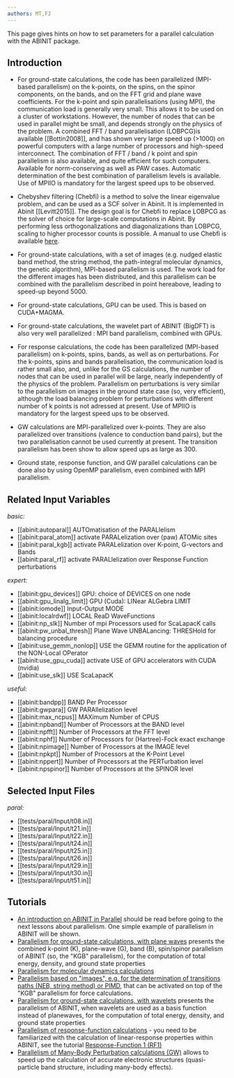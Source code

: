 ```yaml
---
authors: MT,FJ
---
```

<!--
This file is automatically generated by mksite.py. All changes will be lost.
Change the input yaml files or the python code
-->

This page gives hints on how to set parameters for a parallel calculation with the ABINIT package.

## Introduction

* For ground-state calculations, the code has been parallelized (MPI-based parallelism) on the k-points, on the spins, on the spinor components, on the bands, and on the FFT grid and plane wave coefficients. For the k-point and spin parallelisations (using MPI), the communication load is generally very small. This allows it to be used on a cluster of workstations. However, the number of nodes that can be used in parallel might be small, and depends strongly on the physics of the problem. A combined FFT / band parallelisation (LOBPCG)is available [[Bottin2008]], and has shown very large speed up (>1000) on powerful computers with a large number of processors and high-speed interconnect. The combination of FFT / band / k point and spin parallelism is also available, and quite efficient for such computers. Available for norm-conserving as well as PAW cases. Automatic determination of the best combination of parallelism levels is available. Use of MPIIO is mandatory for the largest speed ups to be observed. 
* Chebyshev filtering (Chebfi) is a method to solve the linear eigenvalue problem, and can be used as a SCF solver in Abinit. It is implemented in Abinit [[Levitt2015]]. The design goal is for Chebfi to replace LOBPCG as the solver of choice for large-scale computations in Abinit. By performing less orthogonalizations and diagonalizations than LOBPCG, scaling to higher processor counts is possible. A manual to use Chebfi is available [here](../documents/howto_chebfi.pdf). 
* For ground-state calculations, with a set of images (e.g. nudged elastic band method, the string method, the path-integral molecular dynamics, the genetic algorithm), MPI-based parallelism is used. The work load for the different images has been distributed, and this parallelism can be combined with the parallelism described in point hereabove, leading to speed-up beyond 5000. 
* For ground-state calculations, GPU can be used. This is based on CUDA+MAGMA. 
  

* For ground-state calculations, the wavelet part of ABINIT (BigDFT) is also very well parallelized : MPI band parallelism, combined with GPUs. 
* For response calculations, the code has been parallelized (MPI-based parallelism) on k-points, spins, bands, as well as on perturbations. For the k-points, spins and bands parallelisation, the communication load is rather small also, and, unlike for the GS calculations, the number of nodes that can be used in parallel will be large, nearly independently of the physics of the problem. Parallelism on perturbations is very similar to the parallelism on images in the ground state case (so, very efficient), although the load balancing problem for perturbations with different number of k points is not adressed at present. Use of MPIIO is mandatory for the largest speed ups to be observed. 
  

* GW calculations are MPI-parallelized over k-points. They are also parallelized over transitions (valence to conduction band pairs), but the two parallelisation cannot be used currently at present. The transition parallelism has been show to allow speed ups as large as 300. 
  

* Ground state, response function, and GW parallel calculations can be done also by using OpenMP parallelism, even combined with MPI parallelism. 



## Related Input Variables

*basic:*

- [[abinit:autoparal]]  AUTOmatisation of the PARALlelism
- [[abinit:paral_atom]]  activate PARALelization over (paw) ATOMic sites
- [[abinit:paral_kgb]]  activate PARALelization over K-point, G-vectors and Bands
- [[abinit:paral_rf]]  activate PARALlelization over Response Function perturbations
 
*expert:*

- [[abinit:gpu_devices]]  GPU: choice of DEVICES on one node
- [[abinit:gpu_linalg_limit]]  GPU (Cuda): LINear ALGebra LIMIT
- [[abinit:iomode]]  Input-Output MODE
- [[abinit:localrdwf]]  LOCAL ReaD WaveFunctions
- [[abinit:np_slk]]  Number of mpi Processors used for ScaLapacK calls
- [[abinit:pw_unbal_thresh]]  Plane Wave UNBALancing: THRESHold for balancing procedure
- [[abinit:use_gemm_nonlop]]  USE the GEMM routine for the application of the NON-Local OPerator
- [[abinit:use_gpu_cuda]]  activate USE of GPU accelerators with CUDA (nvidia)
- [[abinit:use_slk]]  USE ScaLapacK
 
*useful:*

- [[abinit:bandpp]]  BAND Per Processor
- [[abinit:gwpara]]  GW PARAllelization level
- [[abinit:max_ncpus]]  MAXimum Number of CPUS
- [[abinit:npband]]  Number of Processors at the BAND level
- [[abinit:npfft]]  Number of Processors at the FFT level
- [[abinit:nphf]]  Number of Processors for (Hartree)-Fock exact exchange
- [[abinit:npimage]]  Number of Processors at the IMAGE level
- [[abinit:npkpt]]  Number of Processors at the K-Point Level
- [[abinit:nppert]]  Number of Processors at the PERTurbation level
- [[abinit:npspinor]]  Number of Processors at the SPINOR level
 

## Selected Input Files

*paral:*

- [[tests/paral/Input/t08.in]]
- [[tests/paral/Input/t21.in]]
- [[tests/paral/Input/t22.in]]
- [[tests/paral/Input/t24.in]]
- [[tests/paral/Input/t25.in]]
- [[tests/paral/Input/t26.in]]
- [[tests/paral/Input/t29.in]]
- [[tests/paral/Input/t30.in]]
- [[tests/paral/Input/t51.in]]
 

## Tutorials

* [An introduction on ABINIT in Parallel](../../tutorial/generated_files/lesson_basepar.html) should be read before going to the next lessons about parallelism. One simple example of parallelism in ABINIT will be shown.
* [Parallelism for ground-state calculations, with plane waves](../../tutorial/generated_files/lesson_paral_gspw.html) presents the combined k-point (K), plane-wave (G), band (B), spin/spinor parallelism of ABINIT (so, the "KGB" parallelism), for the computation of total energy, density, and ground state properties 
* [Parallelism for molecular dynamics calculations](../../tutorial/generated_files/lesson_paral_moldyn.html)
* [Parallelism based on "images", e.g. for the determination of transitions paths (NEB, string method) or PIMD](../../tutorial/generated_files/lesson_paral_images.html), that can be activated on top of the "KGB" parallelism for force calculations.
* [Parallelism for ground-state calculations, with wavelets](../../tutorial/generated_files/lesson_paral_gswvl.html) presents the parallelism of ABINIT, when wavelets are used as a basis function instead of planewaves, for the computation of total energy, density, and ground state properties
* [Parallelism of response-function calculations](../../tutorial/generated_files/lesson_paral_dfpt.html) \- you need to be familiarized with the calculation of linear-response properties within ABINIT, see the tutorial [ Response-Function 1 (RF1)](../../tutorial/generated_files/lesson_rf1.html)
* [Parallelism of Many-Body Perturbation calculations (GW)](../../tutorial/generated_files/lesson_paral_mbt.html) allows to speed up the calculation of accurate electronic structures (quasi-particle band structure, including many-body effects).

